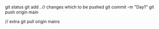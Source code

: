 git status
git add . // changes which to be pushed
git commit -m "Day1"
git push origin main




// extra
git pull origin mains
